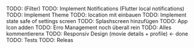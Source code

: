 TODO: (Filter)
TODO: Implement Notifications (Flutter local notifications)
TODO: Implement Theme
TODO: location mit einbauen
TODO: Implement state safe of settings screen
TODO: Splashscreen hinzufügen
TODO: App Icon adden
TODO: Erro Management noch überall rein
TODO: Alles kommentierenx
TODO: Responsiv Design (movie details + profile) <- done
TODO: Tests
TODO: Releas
